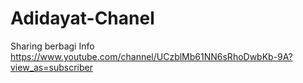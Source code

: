 # Adidayat-Chanel
Sharing berbagi Info https://www.youtube.com/channel/UCzblMb61NN6sRhoDwbKb-9A?view_as=subscriber
